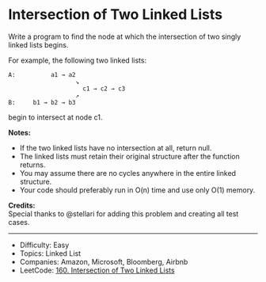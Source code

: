 # Intersection of Two Linked Lists

Write a program to find the node at which the intersection of two singly linked lists begins.

For example, the following two linked lists:
```
A:          a1 → a2
                   ↘
                     c1 → c2 → c3
                   ↗            
B:     b1 → b2 → b3
```
begin to intersect at node c1.

**Notes:**

* If the two linked lists have no intersection at all, return null.
* The linked lists must retain their original structure after the function returns.
* You may assume there are no cycles anywhere in the entire linked structure.
* Your code should preferably run in O(n) time and use only O(1) memory.

**Credits:**  
Special thanks to @stellari for adding this problem and creating all test cases.

---

* Difficulty: Easy
* Topics: Linked List
* Companies: Amazon, Microsoft, Bloomberg, Airbnb
* LeetCode: [160. Intersection of Two Linked Lists](https://leetcode.com/problems/intersection-of-two-linked-lists/description/)
